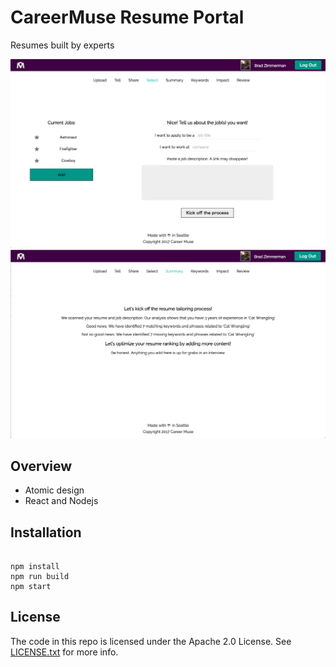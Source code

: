CareerMuse Resume Portal
========================

Resumes built by experts

![01](./screens/screen01.png)
![02](./screens/screen02.png)

## Overview

* Atomic design
* React and Nodejs

## Installation

```

npm install
npm run build
npm start

```

## License

The code in this repo is licensed under the Apache 2.0 License.
See [LICENSE.txt](LICENSE.txt) for more info.